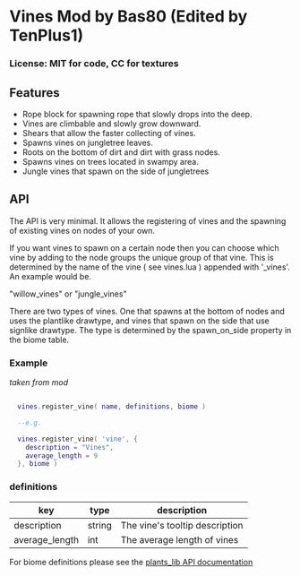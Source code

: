 # Vines Mod by Bas80 (Edited by TenPlus1)

### License: MIT for code, CC for textures

## Features
- Rope block for spawning rope that slowly drops into the deep.
- Vines are climbable and slowly grow downward.
- Shears that allow the faster collecting of vines.
- Spawns vines on jungletree leaves.
- Roots on the bottom of dirt and dirt with grass nodes.
- Spawns vines on trees located in swampy area.
- Jungle vines that spawn on the side of jungletrees

## API
The API is very minimal. It allows the registering of vines and the spawning of
existing vines on nodes of your own.

If you want vines to spawn on a certain node then you can choose which vine by
adding to the node groups the unique group of that vine. This is determined by
the name of the vine ( see vines.lua ) appended with '_vines'.
An example would be.

"willow_vines" or "jungle_vines"

There are two types of vines. One that spawns at the bottom of nodes and uses the
plantlike drawtype, and vines that spawn on the side that use signlike
drawtype. The type is determined by the spawn_on_side property in the biome
table.

### Example
*taken from mod*

```lua

  vines.register_vine( name, definitions, biome )

  --e.g.

  vines.register_vine( 'vine', {
    description = "Vines",
    average_length = 9
  }, biome )

```

### definitions
|key|           type|  description|
|---|           ---|   ---|
|description|   string|The vine's tooltip description|
|average_length|int|   The average length of vines|

For biome definitions please see the [plants_lib API documentation](https://github.com/VanessaE/plantlife_modpack/blob/master/API.txt)
